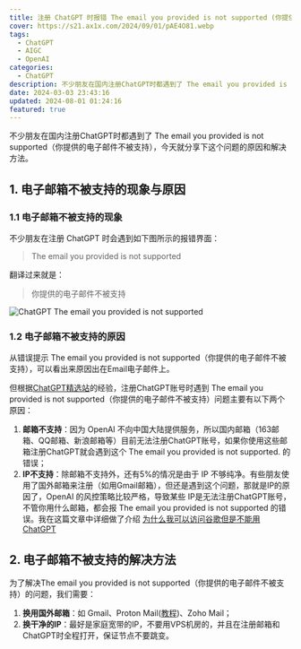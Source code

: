 ```yaml
---
title: 注册 ChatGPT 时报错 The email you provided is not supported (你提供的电子邮件不被支持) 该怎么办？
cover: https://s21.ax1x.com/2024/09/01/pAE4O81.webp
tags:
  - ChatGPT
  - AIGC
  - OpenAI
categories:
  - ChatGPT
description: 不少朋友在国内注册ChatGPT时都遇到了 The email you provided is not supported（你提供的电子邮件不被支持），今天就分享下这个问题的原因和解决方法。
date: 2024-03-03 23:43:16
updated: 2024-08-01 01:24:16
featured: true
---
```


不少朋友在国内注册ChatGPT时都遇到了 The email you provided is not supported（你提供的电子邮件不被支持），今天就分享下这个问题的原因和解决方法。

## 1. 电子邮箱不被支持的现象与原因

### 1.1 电子邮箱不被支持的现象

不少朋友在注册 ChatGPT 时会遇到如下图所示的报错界面：

> The email you provided is not supported

翻译过来就是：

> 你提供的电子邮件不被支持

![ChatGPT The email you provided is not supported](https://s11.ax1x.com/2024/03/04/pFBrFzV.png "The email you provided is not supported")

### 1.2 电子邮箱不被支持的原因

从错误提示 The email you provided is not supported（你提供的电子邮件不被支持），可以看出来原因出在Email电子邮件上。

但根据[ChatGPT精选站](https://chatgpt-jx.com/)的经验，注册ChatGPT账号时遇到 The email you provided is not supported（你提供的电子邮件不被支持）问题主要有以下两个原因：

1. **邮箱不支持**：因为 OpenAI 不向中国大陆提供服务，所以国内邮箱（163邮箱、QQ邮箱、新浪邮箱等）目前无法注册ChatGPT账号，如果你使用这些邮箱注册ChatGPT就会遇到这个 The email you provided is not supported. 的错误；
2. **IP不支持**：除邮箱不支持外，还有5%的情况是由于 IP 不够纯净。有些朋友使用了国外邮箱来注册（如用Gmail邮箱），但还是遇到这个问题，那就是IP的原因了，OpenAI 的风控策略比较严格，导致某些 IP是无法注册ChatGPT账号，不管你用什么邮箱，都会报 The email you provided is not supported 的错误。我在这篇文章中详细做了介绍 [为什么我可以访问谷歌但是不能用ChatGPT](https://chatgpt-jx.com/chatgpt_problems/)

## 2. 电子邮箱不被支持的解决方法

为了解决The email you provided is not supported（你提供的电子邮件不被支持）的问题，我们需要：

1. **换用国外邮箱**：如 Gmail、Proton Mail([教程](/register_chatgpt/))、Zoho Mail；
2. **换干净的IP**：最好是家庭宽带的IP，不要用VPS机房的，并且在注册邮箱和ChatGPT时全程打开，保证节点不要跳变。